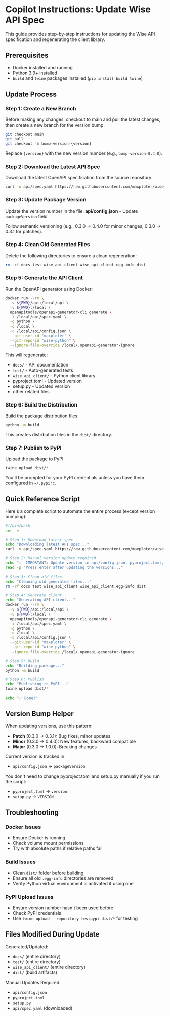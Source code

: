 # Copilot Instructions: Update Wise API Spec

This guide provides step-by-step instructions for updating the Wise API specification and regenerating the client library.

## Prerequisites

- Docker installed and running
- Python 3.9+ installed
- `build` and `twine` packages installed (`pip install build twine`)

## Update Process

### Step 1: Create a New Branch

Before making any changes, checkout to main and pull the latest changes, then create a new branch for the version bump:

```bash
git checkout main
git pull
git checkout -b bump-version-{version}
```

Replace `{version}` with the new version number (e.g., `bump-version-0.4.0`).

### Step 2: Download the Latest API Spec

Download the latest OpenAPI specification from the source repository:

```bash
curl -o api/spec.yaml https://raw.githubusercontent.com/maxploter/wise-openapi/main/openapi/spec.yaml
```

### Step 3: Update Package Version

Update the version number in the file: **api/config.json** - Update `packageVersion` field

Follow semantic versioning (e.g., 0.3.0 → 0.4.0 for minor changes, 0.3.0 → 0.3.1 for patches).

### Step 4: Clean Old Generated Files

Delete the following directories to ensure a clean regeneration:

```bash
rm -rf docs test wise_api_client wise_api_client.egg-info dist
```

### Step 5: Generate the API Client

Run the OpenAPI generator using Docker:

```bash
docker run --rm \
  -v ${PWD}/api:/local/api \
  -v ${PWD}:/local \
  openapitools/openapi-generator-cli generate \
  -i /local/api/spec.yaml \
  -g python \
  -o /local \
  -c /local/api/config.json \
  --git-user-id "maxploter" \
  --git-repo-id "wise-python" \
  --ignore-file-override /local/.openapi-generator-ignore
```

This will regenerate:
- `docs/` - API documentation
- `test/` - Auto-generated tests
- `wise_api_client/` - Python client library
- pyproject.toml - Updated version
- setup.py - Updated version
- other related files

### Step 6: Build the Distribution

Build the package distribution files:

```bash
python -m build
```

This creates distribution files in the `dist/` directory.

### Step 7: Publish to PyPI

Upload the package to PyPI:

```bash
twine upload dist/*
```

You'll be prompted for your PyPI credentials unless you have them configured in `~/.pypirc`.

## Quick Reference Script

Here's a complete script to automate the entire process (except version bumping):

```bash
#!/bin/bash
set -e

# Step 1: Download latest spec
echo "Downloading latest API spec..."
curl -o api/spec.yaml https://raw.githubusercontent.com/maxploter/wise-openapi/main/openapi/spec.yaml

# Step 2: Manual version update required
echo "⚠️  IMPORTANT: Update version in api/config.json, pyproject.toml, and setup.py"
read -p "Press enter after updating the versions..."

# Step 3: Clean old files
echo "Cleaning old generated files..."
rm -rf docs test wise_api_client wise_api_client.egg-info dist

# Step 4: Generate client
echo "Generating API client..."
docker run --rm \
  -v ${PWD}/api:/local/api \
  -v ${PWD}:/local \
  openapitools/openapi-generator-cli generate \
  -i /local/api/spec.yaml \
  -g python \
  -o /local \
  -c /local/api/config.json \
  --git-user-id "maxploter" \
  --git-repo-id "wise-python" \
  --ignore-file-override /local/.openapi-generator-ignore

# Step 5: Build
echo "Building package..."
python -m build

# Step 6: Publish
echo "Publishing to PyPI..."
twine upload dist/*

echo "✅ Done!"
```

## Version Bump Helper

When updating versions, use this pattern:

- **Patch** (0.3.0 → 0.3.1): Bug fixes, minor updates
- **Minor** (0.3.0 → 0.4.0): New features, backward compatible
- **Major** (0.3.0 → 1.0.0): Breaking changes

Current version is tracked in:
- `api/config.json` → `packageVersion`

You don't need to change pyproject.toml and setup.py manually if you run the script:
- `pyproject.toml` → `version`
- `setup.py` → `VERSION`

## Troubleshooting

### Docker Issues
- Ensure Docker is running
- Check volume mount permissions
- Try with absolute paths if relative paths fail

### Build Issues
- Clean `dist/` folder before building
- Ensure all old `.egg-info` directories are removed
- Verify Python virtual environment is activated if using one

### PyPI Upload Issues
- Ensure version number hasn't been used before
- Check PyPI credentials
- Use `twine upload --repository testpypi dist/*` for testing

## Files Modified During Update

Generated/Updated:
- `docs/` (entire directory)
- `test/` (entire directory)  
- `wise_api_client/` (entire directory)
- `dist/` (build artifacts)

Manual Updates Required:
- `api/config.json`
- `pyproject.toml`
- `setup.py`
- `api/spec.yaml` (downloaded)
